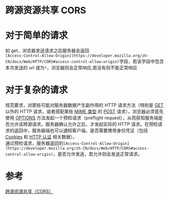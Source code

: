 # 跨源资源共享 CORS

# 对于简单的请求

如 get，浏览器发送请求之后服务器会返回<br />`[Access-Control-Allow-Origin](https://developer.mozilla.org/zh-CN/docs/Web/HTTP/CORS#access-control-allow-origin)`字段，若该字段中包含本次发送的 url 或为`*`，浏览器则会正常响应,若没有则不能正常响应

# 对于复杂的请求

规范要求，对那些可能对服务器数据产生副作用的 HTTP 请求方法（特别是 [GET](https://developer.mozilla.org/zh-CN/docs/Web/HTTP/Methods/GET) 以外的 HTTP 请求，或者搭配某些 [MIME 类型](https://developer.mozilla.org/zh-CN/docs/Web/HTTP/Basics_of_HTTP/MIME_types) 的 [POST](https://developer.mozilla.org/zh-CN/docs/Web/HTTP/Methods/POST) 请求），浏览器必须首先使用 [OPTIONS](https://developer.mozilla.org/zh-CN/docs/Web/HTTP/Methods/OPTIONS) 方法发起一个预检请求（preflight request），从而获知服务端是否允许该跨源请求。服务器确认允许之后，才发起实际的 HTTP 请求。在预检请求的返回中，服务器端也可以通知客户端，是否需要携带身份凭证（包括 [Cookies](https://developer.mozilla.org/zh-CN/docs/Web/HTTP/Cookies) 和 [HTTP 认证](https://developer.mozilla.org/zh-CN/docs/Web/HTTP/Authentication) 相关数据）。<br />通过预检请求，服务器返回的`[Access-Control-Allow-Origin](https://developer.mozilla.org/zh-CN/docs/Web/HTTP/CORS#access-control-allow-origin)`，是否允许发送，若允许则会发送正常请求。

# 参考

[跨源资源共享（CORS）](https://developer.mozilla.org/zh-CN/docs/Web/HTTP/CORS#http_%E5%93%8D%E5%BA%94%E9%A6%96%E9%83%A8%E5%AD%97%E6%AE%B5)
